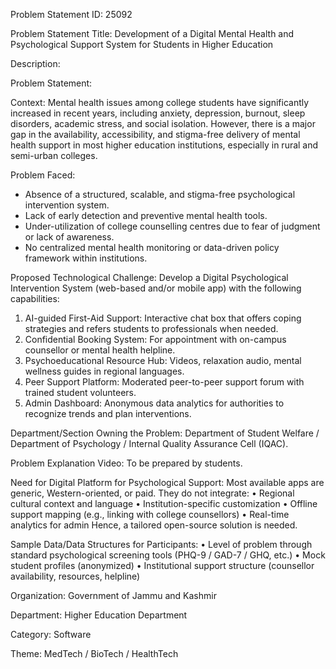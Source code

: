 Problem Statement ID:
25092

Problem Statement Title:
Development of a Digital Mental Health and Psychological Support System for Students in Higher Education

Description:

Problem Statement:

Context:
Mental health issues among college students have significantly increased in recent years, including anxiety, depression, burnout, sleep disorders, academic stress, and social isolation. However, there is a major gap in the availability, accessibility, and stigma-free delivery of mental health support in most higher education institutions, especially in rural and semi-urban colleges.

Problem Faced:

- Absence of a structured, scalable, and stigma-free psychological intervention system.
- Lack of early detection and preventive mental health tools.
- Under-utilization of college counselling centres due to fear of judgment or lack of awareness.
- No centralized mental health monitoring or data-driven policy framework within institutions.

Proposed Technological Challenge:
Develop a Digital Psychological Intervention System (web-based and/or mobile app) with the following capabilities:

1. AI-guided First-Aid Support: Interactive chat box that offers coping strategies and refers students to professionals when needed.
2. Confidential Booking System: For appointment with on-campus counsellor or mental health helpline.
3. Psychoeducational Resource Hub: Videos, relaxation audio, mental wellness guides in regional languages.
4. Peer Support Platform: Moderated peer-to-peer support forum with trained student volunteers.
5. Admin Dashboard: Anonymous data analytics for authorities to recognize trends and plan interventions.

Department/Section Owning the Problem:
Department of Student Welfare / Department of Psychology / Internal Quality Assurance Cell (IQAC).

Problem Explanation Video:
To be prepared by students.

Need for Digital Platform for Psychological Support:
Most available apps are generic, Western-oriented, or paid. They do not integrate:
• Regional cultural context and language
• Institution-specific customization
• Offline support mapping (e.g., linking with college counsellors)
• Real-time analytics for admin
Hence, a tailored open-source solution is needed.

Sample Data/Data Structures for Participants:
• Level of problem through standard psychological screening tools (PHQ-9 / GAD-7 / GHQ, etc.)
• Mock student profiles (anonymized)
• Institutional support structure (counsellor availability, resources, helpline)

Organization:
Government of Jammu and Kashmir

Department:
Higher Education Department

Category:
Software

Theme:
MedTech / BioTech / HealthTech
